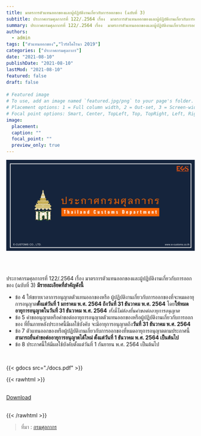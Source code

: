 ```yaml
---
title: มาตรการตัวแทนออกของและผู้ปฏิบัติงานเกี่ยวกับการออกของ (ฉบับที่ 3) 
subtitle: ประกาศกรมศุลกากรที่ 122/.2564 เรื่อง  มาตรการตัวแทนออกของและผู้ปฏิบัติงานเกี่ยวกับการออกของ (ฉบับที่ 3) 
summary: ประกาศกรมศุลกากรที่ 122/.2564 เรื่อง  มาตรการตัวแทนออกของและผู้ปฏิบัติงานเกี่ยวกับการออกของ (ฉบับที่ 3) 
authors:
  - admin
tags: ["ตัวแทนออกของ","ไวรัสโคโรนา 2019"]
categories: ["ประกาศกรมศุลกากร"]
date: "2021-08-10"
publishDate: "2021-08-10"
lastMod: "2021-08-10"
featured: false
draft: false

# Featured image
# To use, add an image named `featured.jpg/png` to your page's folder.
# Placement options: 1 = Full column width, 2 = Out-set, 3 = Screen-width
# Focal point options: Smart, Center, TopLeft, Top, TopRight, Left, Right, BottomLeft, Bottom, BottomRight
image:
  placement:
  caption: ""
  focal_point: ""
  preview_only: true
---
```


![](featured.png)

<br><br>

ประกาศกรมศุลกากรที่ 122/.2564 เรื่อง  มาตรการตัวแทนออกของและผู้ปฏิบัติงานเกี่ยวกับการออกของ (ฉบับที่ 3) **มีรายละเอียดที่สำคัญดังนี้**

- ข้อ 4 ให้ขยายเวลาการอนุญาตตัวแทนออกของหรือ ผู้ปฏิบัติงานเกี่ยวกับการออกของที่จะหมดอายุการอนุญาต**ตั้งแต่วันที่ 1 มกราคม พ.ศ. 2564 ถึงวันที่ 31 ธันวาคม พ.ศ. 2564** โดย**ให้หมดอายุการอนุญาตในวันที่ 31 ธันวาคม พ.ศ. 2564** *ทั้งนี้ไม่ต้องยื่นคําขอต่ออายุการอนุญาต*
- ข้อ 5 คําขออนุญาตหรือคําขอต่ออายุการอนุญาตตัวแทนออกของหรือผู้ปฏิบัติงานเกี่ยวกับการออกของ ที่ยื่นภายหลังประกาศนี้มีผลใช้บังคับ จะมีอายุการอนุญาตถึง**วันที่ 31 ธันวาคม พ.ศ. 2564**  
- ข้อ 7 ตัวแทนออกของหรือผู้ปฏิบัติงานเกี่ยวกับการออกของที่หมดอายุการอนุญาตตามประกาศนี้ **สามารถยื่นคําขอต่ออายุการอนุญาตได้ใหม่ ตั้งแต่วันที่ 1 ธันวาคม พ.ศ. 2564 เป็นต้นไป**
- ข้อ 8 ประกาศนี้ให้มีผลใช้บังคับตั้งแต่วันที่ 1 กันยายน พ.ศ. 2564 เป็นต้นไป




<br>

{{< gdocs src="./docs.pdf" >}}

{{< rawhtml >}}
<br>

<br>
<div class="article-tags">
<a class="badge badge-danger" href="./docs.pdf" target="_blank" id="download_files_new">Download</a>

</div>
<br>

{{< /rawhtml >}}

> ที่มา : [กรมศุลกากร](http://www.customs.go.th/cont_strc_download_with_docno_date.php?lang=th&top_menu=menu_homepage&current_id=14232932404e505f4d464a4f464b4a)
